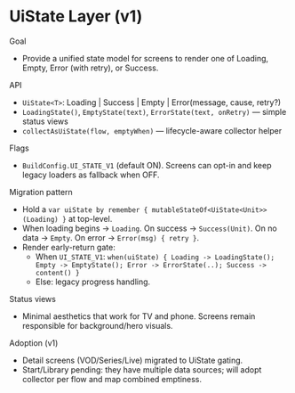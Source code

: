 # UiState Layer (v1)

Goal
- Provide a unified state model for screens to render one of Loading, Empty, Error (with retry), or Success.

API
- `UiState<T>`: Loading | Success<T> | Empty | Error(message, cause, retry?)
- `LoadingState()`, `EmptyState(text)`, `ErrorState(text, onRetry)` — simple status views
- `collectAsUiState(flow, emptyWhen)` — lifecycle-aware collector helper

Flags
- `BuildConfig.UI_STATE_V1` (default ON). Screens can opt-in and keep legacy loaders as fallback when OFF.

Migration pattern
- Hold a `var uiState by remember { mutableStateOf<UiState<Unit>>(Loading) }` at top-level.
- When loading begins → `Loading`. On success → `Success(Unit)`. On no data → `Empty`. On error → `Error(msg) { retry }`.
- Render early-return gate:
  - When `UI_STATE_V1`: `when(uiState) { Loading -> LoadingState(); Empty -> EmptyState(); Error -> ErrorState(..); Success -> content() }`
  - Else: legacy progress handling.

Status views
- Minimal aesthetics that work for TV and phone. Screens remain responsible for background/hero visuals.

Adoption (v1)
- Detail screens (VOD/Series/Live) migrated to UiState gating.
- Start/Library pending: they have multiple data sources; will adopt collector per flow and map combined emptiness.
